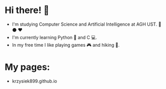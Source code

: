 # Hi there! :wave:
* I'm studying Computer Science and Artificial Intelligence at AGH UST.  :green_heart: :black_circle: :heart:
* I'm currently learning Python :snake: and C :computer:.
* In my free time I like playing games :video_game: and hiking :sunrise_over_mountains:. 

# My pages:
* krzysiek899.github.io
